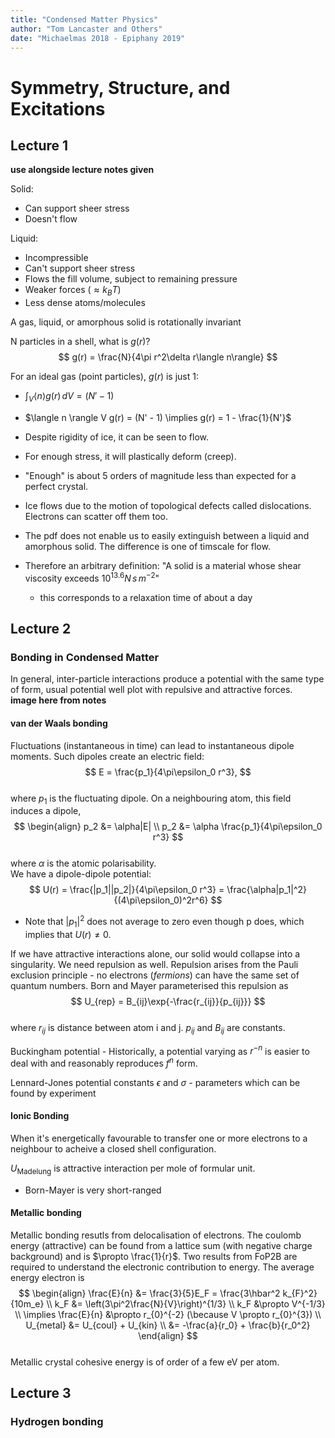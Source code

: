 ```yaml
---
title: "Condensed Matter Physics"
author: "Tom Lancaster and Others"
date: "Michaelmas 2018 - Epiphany 2019"
---
```


# Symmetry, Structure, and Excitations

## Lecture 1

__use alongside lecture notes given__

Solid:  
- Can support sheer stress
- Doesn't flow

Liquid:  
- Incompressible
- Can't support sheer stress
- Flows the fill volume, subject to remaining pressure
- Weaker forces ($\approx k_B T$)
- Less dense atoms/molecules

A gas, liquid, or amorphous solid is rotationally invariant   

N particles in a shell, what is $g(r)$?
$$
    g(r) = \frac{N}{4\pi r^2\delta r\langle n\rangle}
$$

For an ideal gas (point particles), $g(r)$ is just 1: 
- $\int_V \langle n \rangle g(r)\,dV = (N' - 1)$
- $\langle n \rangle V g(r) = (N' - 1) \implies g(r) = 1 - \frac{1}{N'}$

- Despite rigidity of ice, it can be seen to flow. 
- For enough stress, it will plastically deform (creep). 
- "Enough" is about 5 orders of magnitude less than expected for a perfect crystal. 
- Ice flows due to the motion of topological defects called dislocations. Electrons can scatter off them too. 
- The pdf does not enable us to easily extinguish between a liquid and amorphous solid. The difference is one of timscale for flow. 
- Therefore an arbitrary definition: "A solid is a material whose shear viscosity exceeds $10^{13.6} N\,s\,m^{-2}$"
    - this corresponds to a relaxation time of about a day

## Lecture 2

### Bonding in Condensed Matter
In general, inter-particle interactions produce a potential with the same type of form, usual potential well plot with repulsive and attractive forces.    
__image here from notes__

#### van der Waals bonding
Fluctuations (instantaneous in time) can lead to instantaneous dipole moments. 
Such dipoles create an electric field:   
$$
    E = \frac{p_1}{4\pi\epsilon_0 r^3},
$$  
where $p_1$ is the fluctuating dipole.
On a neighbouring atom, this field induces a dipole,   
$$
    \begin{align}
    p_2 &= \alpha|E| \\
    p_2 &= \alpha \frac{p_1}{4\pi\epsilon_0 r^3}
$$   
where $\alpha$ is the atomic polarisability.   
We have a dipole-dipole potential:  
$$
    U(r) = \frac{|p_1||p_2|}{4\pi\epsilon_0 r^3} = \frac{\alpha|p_1|^2}{(4\pi\epsilon_0)^2r^6}
$$  
- Note that $|p_1|^2$ does not average to zero even though p does, which implies that $U(r) \neq 0$.

If we have attractive interactions alone, our solid would collapse into a singularity. 
We need repulsion as well. 
Repulsion arises from the Pauli exclusion principle - no electrons (_fermions_) can have the same set of quantum numbers.
Born and Mayer parameterised this repulsion as   
$$
    U_{rep} = B_{ij}\exp{-\frac{r_{ij}}{p_{ij}}}
$$   
where $r_{ij}$ is distance between atom i and j. $p_{ij}$ and $B_{ij_{}}$ are constants.

Buckingham potential - Historically, a potential varying as $r^{-n}$ is easier to deal with and reasonably reproduces $f^n$ form. 

Lennard-Jones potential constants $\epsilon$ and $\sigma$ - parameters which can be found by experiment 

#### Ionic Bonding

When it's energetically favourable to transfer one or more electrons to a neighbour to acheive a closed shell configuration. 

$U_{\text{Madelung}_{}}$ is attractive interaction per mole of formular unit.

- Born-Mayer is very short-ranged

#### Metallic bonding

Metallic bonding resutls from delocalisation of electrons. 
The coulomb energy (attractive) can be found from a lattice sum (with negative charge background) and is $\propto \frac{1}{r}$.
Two results from FoP2B are required to understand the electronic contribution to energy. 
The average energy electron is   
$$
    \begin{align}
    \frac{E}{n} &= \frac{3}{5}E_F = \frac{3\hbar^2 k_{F}^2}{10m_e} \\
    k_F &= \left(3\pi^2\frac{N}{V}\right)^{1/3} \\
    k_F &\propto V^{-1/3} \\
    \implies \frac{E}{n} &\propto r_{0}^{-2} (\because V \propto r_{0}^{3}) \\
    U_{metal} &= U_{coul} + U_{kin} \\
    &= -\frac{a}{r_0} + \frac{b}{r_0^2}
    \end{align}
$$   
Metallic crystal cohesive energy is of order of a few eV per atom. 

## Lecture 3

### Hydrogen bonding

